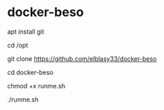 # docker-beso
apt install git

cd /opt

git clone  https://github.com/elblasy33/docker-beso

cd docker-beso


chmod +x  runme.sh

./runme.sh

